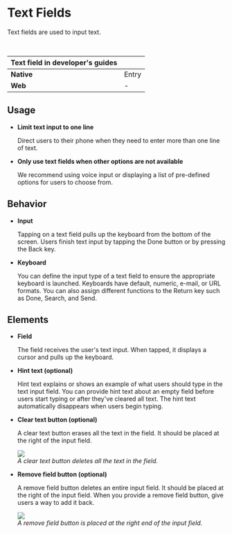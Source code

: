 # Text Fields

Text fields are used to input text.

 

|**Text field** in developer's guides|          |
|----------|----------|
|**Native**|Entry     |
|**Web**   |-         |

## Usage

-   **Limit text input to one line**

    Direct users to their phone when they need to enter more than one line of text.

-   **Only use text fields when other options are not available**

    We recommend using voice input or displaying a list of pre-defined options for users to choose from.

## Behavior

-   **Input**

    Tapping on a text field pulls up the keyboard from the bottom of the screen. Users finish text input by tapping the Done button or by pressing the Back key.

-   **Keyboard**

    You can define the input type of a text field to ensure the appropriate keyboard is launched. Keyboards have default, numeric, e-mail, or URL formats. You can also assign different functions to the Return key such as Done, Search, and Send.

## Elements

-   **Field**

    The field receives the user's text input. When tapped, it displays a cursor and pulls up the keyboard.

-   **Hint text (optional)**

    Hint text explains or shows an example of what users should type in the text input field. You can provide hint text about an empty field before users start typing or after they've cleared all text. The hint text automatically disappears when users begin typing.


-   **Clear text button (optional)**

    A clear text button erases all the text in the field. It should be placed at the right of the input field.

     ![](media/ui_components_10.7.3_1-850x174.png)  
    *A clear text button deletes all the text in the field.*

-   **Remove field button (optional)**

    A remove field button deletes an entire input field. It should be placed at the right of the input field. When you provide a remove field button, give users a way to add it back.

    ![](media/ui_components_10.7.3_2-850x174.png)  
    *A remove field button is placed at the right end of the input field.*
